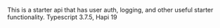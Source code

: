 This is a starter api that has user auth, logging, and other useful starter functionality. Typescript 3.7.5, Hapi 19
